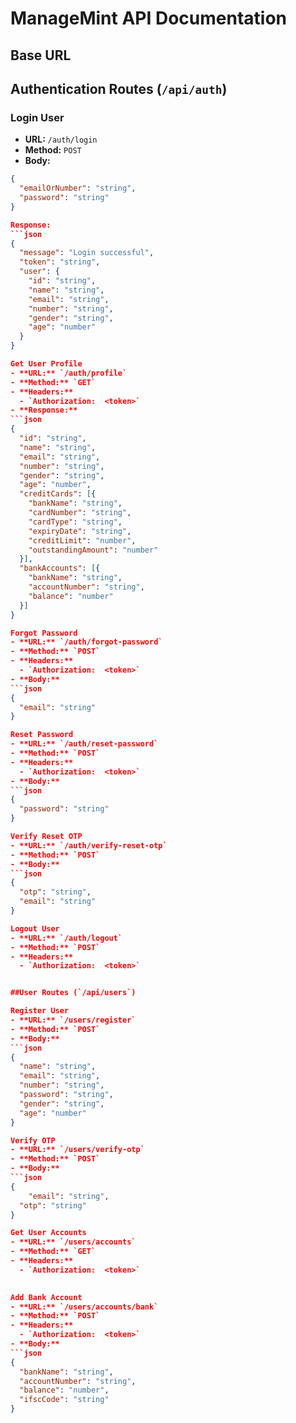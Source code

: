 # ManageMint API Documentation

## Base URL

## Authentication Routes (`/api/auth`)

### Login User

- **URL:** `/auth/login`
- **Method:** `POST`
- **Body:**

````json
{
  "emailOrNumber": "string",
  "password": "string"
}

Response:
```json
{
  "message": "Login successful",
  "token": "string",
  "user": {
    "id": "string",
    "name": "string",
    "email": "string",
    "number": "string",
    "gender": "string",
    "age": "number"
  }
}

Get User Profile
- **URL:** `/auth/profile`
- **Method:** `GET`
- **Headers:**
  - `Authorization:  <token>`
- **Response:**
```json
{
  "id": "string",
  "name": "string",
  "email": "string",
  "number": "string",
  "gender": "string",
  "age": "number",
  "creditCards": [{
    "bankName": "string",
    "cardNumber": "string",
    "cardType": "string",
    "expiryDate": "string",
    "creditLimit": "number",
    "outstandingAmount": "number"
  }],
  "bankAccounts": [{
    "bankName": "string",
    "accountNumber": "string",
    "balance": "number"
  }]
}

Forgot Password
- **URL:** `/auth/forgot-password`
- **Method:** `POST`
- **Headers:**
  - `Authorization:  <token>`
- **Body:**
```json
{
  "email": "string"
}

Reset Password
- **URL:** `/auth/reset-password`
- **Method:** `POST`
- **Headers:**
  - `Authorization:  <token>`
- **Body:**
```json
{
  "password": "string"
}

Verify Reset OTP
- **URL:** `/auth/verify-reset-otp`
- **Method:** `POST`
- **Body:**
```json
{
  "otp": "string",
  "email": "string"
}

Logout User
- **URL:** `/auth/logout`
- **Method:** `POST`
- **Headers:**
  - `Authorization:  <token>`


##User Routes (`/api/users`)

Register User
- **URL:** `/users/register`
- **Method:** `POST`
- **Body:**
```json
{
  "name": "string",
  "email": "string",
  "number": "string",
  "password": "string",
  "gender": "string",
  "age": "number"
}

Verify OTP
- **URL:** `/users/verify-otp`
- **Method:** `POST`
- **Body:**
```json
{
    "email": "string",
  "otp": "string"
}

Get User Accounts
- **URL:** `/users/accounts`
- **Method:** `GET`
- **Headers:**
  - `Authorization:  <token>`
  

Add Bank Account
- **URL:** `/users/accounts/bank`
- **Method:** `POST`
- **Headers:**
  - `Authorization:  <token>`
- **Body:**
```json
{
  "bankName": "string",
  "accountNumber": "string",
  "balance": "number",
  "ifscCode": "string"
}